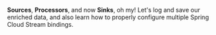 **Sources**, **Processors**, and now **Sinks**, oh my! Let's log and save our enriched data, and also learn how to properly configure multiple Spring Cloud Stream bindings.
